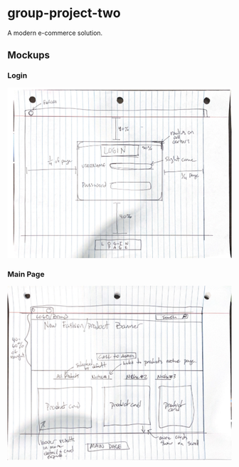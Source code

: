 # group-project-two
A modern e-commerce solution.

## Mockups

### Login
![Login Page Mockup](LoginMockup.png)
### Main Page
![Main Page Mockup](MainPageMockup.png)
